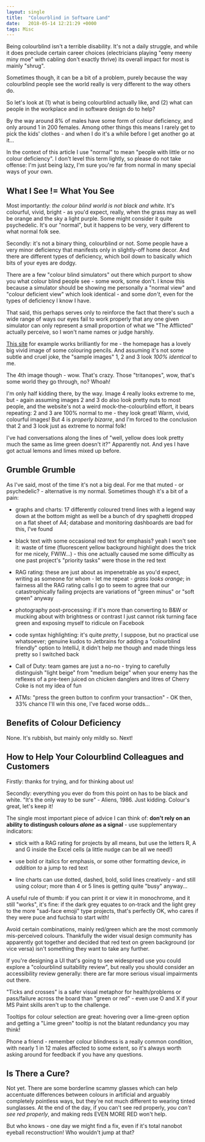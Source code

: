 ```yaml
---
layout: single
title:  "Colourblind in Software Land"
date:   2018-05-14 12:21:29 +0000
tags: Misc
---
```


Being colourblind isn't a terrible disability. It's not a daily struggle, and while it does preclude certain career 
choices (electricians playing "eeny meeny miny moe" with cabling don't exactly thrive) its overall impact for most is 
mainly "shrug". 

Sometimes though, it can be a bit of a problem, purely because the way colourblind people see the world really is very 
different to the way others do.

So let's look at (1) what is being colourblind actually like, and (2) what can people in the workplace and in software 
design do to help?

By the way around 8% of males have some form of colour deficiency, and only around 1 in 200 females. Among other things 
this means I rarely get to pick the kids' clothes - and when I do it's a while before I get another go at it...

In the context of this article I use "normal" to mean "people with little or no colour deficiency". I don't level this 
term lightly, so please do not take offense: I'm just being lazy, I'm sure you're far from normal in many special ways 
of your own.

## What I See != What You See

Most importantly: _the colour blind world is not black and white._ It's colourful, vivid, bright - as you'd expect, really, when 
the grass may as well be orange and the sky a light purple. Some might consider it quite psychedelic. It's our "normal", 
but it happens to be very, very different to what normal folk see.

Secondly: it's not a binary thing, colourblind or not. Some people have a very minor deficiency that manifests only in 
slightly-off home decor. And there are different types of deficiency, which boil down to basically which bits of your 
eyes are dodgy. 

There are a few "colour blind simulators" out there which purport to show you what colour blind people see - some work, 
some don't. I know this because a simulator should be showing me personally a "normal view" and "colour deficient view" 
which look identical - and some _don't_, even for the types of deficiency I know I have. 

That said, this perhaps serves only to reinforce the fact that there's such a wide range of ways our eyes fail to work 
properly that any one given simulator can only represent a small proportion of what we "The Afflicted" actually perceive,
so I won't name names or judge harshly.

[This site](http://www.colourblindawareness.org) for example works brilliantly for me - the homepage has a lovely big 
vivid image of some colouring pencils. And assuming it's not some subtle and cruel joke, the "sample images" 1, 2 and 3 
look _100% identical_ to me.

The 4th image though - wow. That's crazy. Those "tritanopes", wow, that's some world they go through, no? Whoah!

I'm only half kidding there, by the way. Image 4 really looks extreme to me, but - again assuming images 2 and 3 do also
look pretty nuts to most people, and the website's not a weird mock-the-colourblind effort, it bears repeating: 2 and 3 
are 100% normal to me - they look great! Warm, vivid, colourful images! But 4 is _properly bizarre_, and I'm forced to 
the conclusion that 2 and 3 look just as extreme to normal folk!

I've had conversations along the lines of "well, yellow does look pretty much the same as lime green doesn't it?" 
Apparently not. And yes I have got actual lemons and limes mixed up before.

## Grumble Grumble

As I've said, most of the time it's not a big deal. For me that muted - or psychedelic? - alternative is my normal. 
Sometimes though it's a bit of a pain:

- graphs and charts: 17 differently coloured trend lines with a legend way down at the bottom might as well be a bunch 
  of dry spaghetti dropped on a flat sheet of A4; database and monitoring dashboards are bad for this, I've found

- black text with some occasional red text for emphasis? yeah I won't see it: waste of time (fluorescent yellow 
  background highlight does the trick for me nicely, FWIW...) - this one actually caused me some difficulty as one 
  past project's "priority tasks" were those in the red text

- RAG rating: these are just about as impenetrable as you'd expect, writing as someone for whom - let me repeat - _grass 
  looks orange_; in fairness all the RAG rating calls I go to seem to agree that our catastrophically failing projects 
  are variations of "green minus" or "soft green" anyway
   
- photography post-processing: if it's more than converting to B&W or mucking about with brightness or contrast I just 
  cannot risk turning face green and exposing myself to ridicule on Facebook
  
- code syntax highlighting: it's quite _pretty_, I suppose, but no practical use whatsoever; genuine kudos to Jetbrains 
  for adding a "colourblind friendly" option to IntelliJ, it didn't help me though and made things less pretty so I 
  switched back

- Call of Duty: team games are just a no-no - trying to carefully distinguish "light beige" from "medium beige" when 
  your enemy has the reflexes of a pre-teen juiced on chicken danglers and litres of Cherry Coke is not my idea of fun

- ATMs: "press the green button to confirm your transaction" - OK then, 33% chance I'll win this one, I've faced worse odds...

## Benefits of Colour Deficiency

None. It's rubbish, but mainly only mildly so. Next!

## How to Help Your Colourblind Colleagues and Customers

Firstly: thanks for trying, and for thinking about us!

Secondly: everything you ever do from this point on has to be black and white. "It's the only way to be sure" - Aliens, 
1986. Just kidding. Colour's great, let's keep it!

The single most important piece of advice I can think of: **don't rely on an ability to distingush colours _alone_ as a 
signal** - use supplementary indicators: 

- stick with a RAG rating for projects by all means, but use the letters R, A and G inside the Excel cells (a little 
  nudge can be all we need!)

- use bold or italics for emphasis, or some other formatting device, _in addition to_ a jump to red text

- line charts can use dotted, dashed, bold, solid lines creatively - and still using colour; more than 4 or 5 lines is 
getting quite "busy" anyway...

A useful rule of thumb: if you can print it or view it in monochrome, and it still "works", it's fine: if the dark grey 
equates to on-track and the light grey to the more "sad-face emoji" type projects, that's perfectly OK, who cares if 
they were puce and fuchsia to start with!

Avoid certain combinations, mainly red/green which are the most commonly mis-perceived colours. Thankfully the wider 
visual design community has apparently got together and decided that red text on green background (or vice versa) isn't 
something they want to take any further.

If you're designing a UI that's going to see widespread use you could explore a "colourblind suitability review", but 
really you should consider an accessibility review generally: there are far more serious visual impairments out there.

"Ticks and crosses" is a safer visual metaphor for health/problems or pass/failure across the board than "green or 
red" - even use O and X if your MS Paint skills aren't up to the challenge.

Tooltips for colour selection are great: hovering over a lime-green option and getting a "Lime green" tooltip is not 
the blatant redundancy you may think!

Phone a friend - remember colour blindness is a really common condition, with nearly 1 in 12 males affected to some 
extent, so it's always worth asking around for feedback if you have any questions.

## Is There a Cure?

Not yet. There are some borderline scammy glasses which can help accentuate differences between colours in artificial 
and arguably completely pointless ways, but they're not much different to wearing tinted sunglasses. At the end of the 
day, if you can't see red properly, _you can't see red properly_, and making reds EVEN MORE RED won't help. 

But who knows - one day we might find a fix, even if it's total nanobot eyeball reconstruction! Who wouldn't jump at that?

